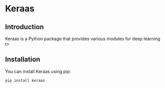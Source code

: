 # Keraas

## Introduction
Keraas is a Python package that provides various modules for deep learning t>

## Installation
You can install Keraas using pip:

```bash
pip install keraas



